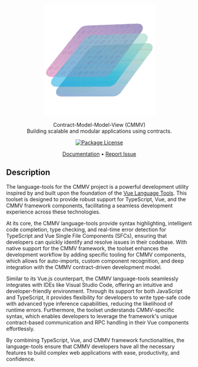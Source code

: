 <p align="center">
  <a href="https://cmmv.io/" target="blank"><img src="https://raw.githubusercontent.com/andrehrferreira/docs.cmmv.io/main/public/assets/logo_CMMV2_icon.png" width="300" alt="CMMV Logo" /></a>
</p>
<p align="center">Contract-Model-Model-View (CMMV) <br/> Building scalable and modular applications using contracts.</p>
<p align="center">
    <a href="https://github.com/andrehrferreira/cmmv/blob/main/LICENSE"><img src="https://img.shields.io/npm/l/@cmmv/core.svg" alt="Package License" /></a>
</p>

<p align="center">
  <a href="https://cmmv.io">Documentation</a> &bull;
  <a href="https://github.com/andrehrferreira/cmmv-language-tools/issues">Report Issue</a>
</p>

## Description

The language-tools for the CMMV project is a powerful development utility inspired by and built upon the foundation of the [Vue Language Tools](https://github.com/vuejs/language-tools). This toolset is designed to provide robust support for TypeScript, Vue, and the CMMV framework components, facilitating a seamless development experience across these technologies.

At its core, the CMMV language-tools provide syntax highlighting, intelligent code completion, type checking, and real-time error detection for TypeScript and Vue Single File Components (SFCs), ensuring that developers can quickly identify and resolve issues in their codebase. With native support for the CMMV framework, the toolset enhances the development workflow by adding specific tooling for CMMV components, which allows for auto-imports, custom component recognition, and deep integration with the CMMV contract-driven development model.

Similar to its Vue.js counterpart, the CMMV language-tools seamlessly integrates with IDEs like Visual Studio Code, offering an intuitive and developer-friendly environment. Through its support for both JavaScript and TypeScript, it provides flexibility for developers to write type-safe code with advanced type inference capabilities, reducing the likelihood of runtime errors. Furthermore, the toolset understands CMMV-specific syntax, which enables developers to leverage the framework's unique contract-based communication and RPC handling in their Vue components effortlessly.

By combining TypeScript, Vue, and CMMV framework functionalities, the language-tools ensure that CMMV developers have all the necessary features to build complex web applications with ease, productivity, and confidence.
